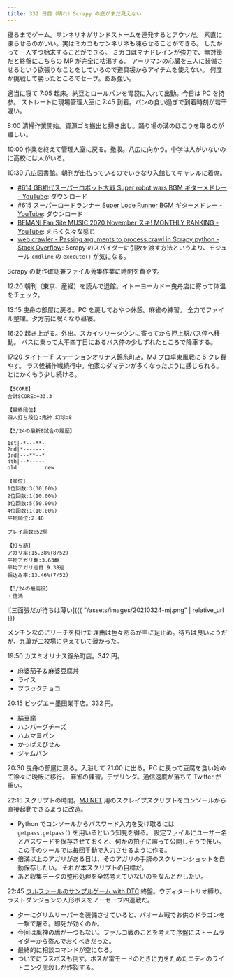 ```yaml
---
title: 332 日目（晴れ）Scrapy の底がまだ見えない
---
```


寝るまでゲーム。サンネリネがサンドストームを連発するとアウツだ。
素直に凍らせるのがいい。実はミカコもサンネリネも凍らせることができる。
したがって一人ずつ始末することができる。
ミカコはマナドレインが強力で、無対策だと終盤にこちらの MP が完全に枯渇する。
アーリマンの心臓を三人に装備させるという欲張りなことをしているので道具袋からアイテムを使えない。
何度か挑戦して勝ったところでセーブ。ああ強い。

適当に寝て 7:05 起床。納豆とロールパンを胃袋に入れて出勤。今日は PC を持参。
ストレートに現場管理人室に 7:45 到着。パンの食い過ぎで到着時刻が若干遅い。

8:00 清掃作業開始。資源ゴミ搬出と掃き出し。踊り場の溝のほこりを取るのが難しい。

10:00 作業を終えて管理人室に戻る。撤収。八広に向かう。中学は人がいないのに高校には人がいる。

10:30 八広図書館。朝刊が出払っているのでいきなり入館してキャレルに着席。

* [&#x23;614 GB初代スーパーロボット大戦 Super robot wars BGM ギターメドレー - YouTube](https://www.youtube.com/watch?v=nv1GZ2FK8I4): ダウンロード
* [&#x23;615 スーパーロードランナー Super Lode Runner BGM ギターメドレー - YouTube](https://www.youtube.com/watch?v=jolQBJg_SJI): ダウンロード
* [BEMANI Fan Site MUSIC 2020 November スキ! MONTHLY RANKING - YouTube](https://www.youtube.com/watch?v=TbTiqveeTSA): えらく久々な感じ
* [web crawler - Passing arguments to process.crawl in Scrapy python - Stack Overflow](https://stackoverflow.com/questions/34382356/passing-arguments-to-process-crawl-in-scrapy-python):
  Scrapy のスパイダーに引数を渡す方法というより、モジュール `cmdline` の `execute()` が気になる。

Scrapy の動作確認兼ファイル蒐集作業に時間を費やす。

12:20 朝刊（東京、産経）を読んで退館。イトーヨーカドー曳舟店に寄って体温をチェック。

13:15 曳舟の部屋に戻る。PC を戻しておやつ休憩。麻雀の練習。
全力でファイル整理。夕方前に眠くなり昼寝。

16:20 起き上がる。外出。スカイツリータウンに寄ってから押上駅バス停へ移動。
バスに乗って太平四丁目にあるバス停の少しずれたところで降車する。

17:20 タイトー F ステーションオリナス錦糸町店。MJ プロ卓東風戦に 6 クレ費やす。
ラス候補作戦続行中。他家のダマテンが多くなったように感じられる。とにかくもう少し続ける。

```text
【SCORE】
合計SCORE:+33.3

【最終段位】
四人打ち段位:鬼神 幻球:8

【3/24の最新8試合の履歴】

1st|-*---**-
2nd|*-------
3rd|---**--*
4th|--*-----
old         new

【順位】
1位回数:3(30.00%)
2位回数:1(10.00%)
3位回数:5(50.00%)
4位回数:1(10.00%)
平均順位:2.40

プレイ局数:52局

【打ち筋】
アガリ率:15.38%(8/52)
平均アガリ翻:3.63翻
平均アガリ巡目:9.38巡
振込み率:13.46%(7/52)

【3/24の最高役】
・倍満
```

![三面張だが待ちは薄い]({{ "/assets/images/20210324-mj.png" | relative_url }})

メンチンなのにリーチを掛けた理由は色々あるが主に足止め。待ちは良いようだが、九萬が二枚場に見えていて薄かった。

19:50 カスミオリナス錦糸町店。342 円。

* 麻婆茄子＆麻婆豆腐丼
* ライス
* ブラックチョコ

20:15 ビッグエー墨田業平店。332 円。

* 絹豆腐
* ハンバーグチーズ
* ハムマヨパン
* かっぱえびせん
* ジャムパン

20:30 曳舟の部屋に戻る。入浴して 21:00 に出る。PC に戻って豆腐を食い始めて徐々に晩飯に移行。
麻雀の練習。テザリング。通信速度が落ちて Twitter が重い。

22:15 スクリプトの時間。[MJ.NET] 用のスクレイプスクリプトをコンソールから直接起動できるように改造。

* Python でコンソールからパスワード入力を受け取るには `getpass.getpass()` を用いるという知見を得る。
  設定ファイルにユーザー名とパスワードを保存させておくと、何かの拍子に誤って公開しそうで怖い。
  この手のツールでは毎回手動で入力させるように作る。
* 倍満以上のアガリがある日は、そのアガリの手牌のスクリーンショットを自動保存したい。
  それが本スクリプトの目標だ。
* あと収集データの整形処理を全然考えていないのをなんとかしたい。

22:45 [ウルファールのサンプルゲーム with DTC][bshf21b] 終盤。ウディタートリオ縛り。
ラストダンジョンの人形ボスをノーセーブ四連戦だ。

* 夕一にグリムリーパーを装備させていると、パオーム戦でお供のドラゴンを一撃で屠る。即死が効くのか。
* 今回は風神の盾が一つもない。ファルコ戦のことを考えて序盤にストームライダーから盗んでおくべきだった。
* 最終的に相談コマンドが空になる。
* ついでにラスボスも倒す。ボスが雷モードのときに力をためたエディのライトニング虎殺しが炸裂する。

[bshf21b]: https://wodifes.net/game/show/446
[mj.net]: https://www.sega-mj.net/mjac_p/mjlogin/login.jsp
